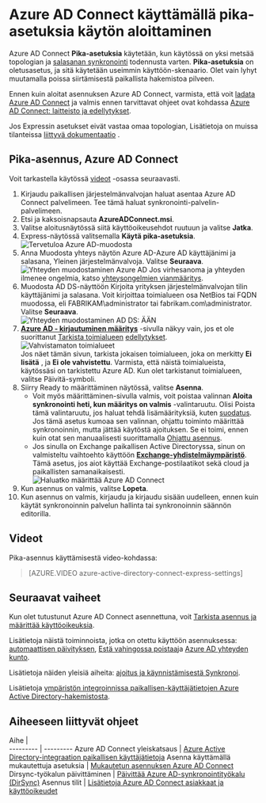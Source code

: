 <properties
    pageTitle="Azure AD Connect: Käytön aloittaminen käyttämällä pika-asetuksia | Microsoft Azure"
    description="Opettele lataaminen, asentaminen ja suorittaminen Azure AD Connect ohjattu asennus."
    services="active-directory"
    documentationCenter=""
    authors="andkjell"
    manager="femila"
    editor="curtand"/>

<tags
    ms.service="active-directory"
    ms.workload="identity"
    ms.tgt_pltfrm="na"
    ms.devlang="na"
    ms.topic="get-started-article"
    ms.date="09/13/2016"
    ms.author="billmath"/>

# <a name="getting-started-with-azure-ad-connect-using-express-settings"></a>Azure AD Connect käyttämällä pika-asetuksia käytön aloittaminen
Azure AD Connect **Pika-asetuksia** käytetään, kun käytössä on yksi metsää topologian ja [salasanan synkronointi](../active-directory-aadconnectsync-implement-password-synchronization.md) todennusta varten. **Pika-asetuksia** on oletusasetus, ja sitä käytetään useimmin käyttöön-skenaario. Olet vain lyhyt muutamalla poissa siirtämisestä paikallista hakemistoa pilveen.

Ennen kuin aloitat asennuksen Azure AD Connect, varmista, että voit [ladata Azure AD Connect](http://go.microsoft.com/fwlink/?LinkId=615771) ja valmis ennen tarvittavat ohjeet ovat kohdassa [Azure AD Connect: laitteisto ja edellytykset](../active-directory-aadconnect-prerequisites.md).

Jos Expressin asetukset eivät vastaa omaa topologian, Lisätietoja on muissa tilanteissa [liittyvä dokumentaatio](#related-documentation) .

## <a name="express-installation-of-azure-ad-connect"></a>Pika-asennus, Azure AD Connect
Voit tarkastella käytössä [videot](#videos) -osassa seuraavasti.

1. Kirjaudu paikallisen järjestelmänvalvojan haluat asentaa Azure AD Connect palvelimeen. Tee tämä haluat synkronointi-palvelin-palvelimeen.
2. Etsi ja kaksoisnapsauta **AzureADConnect.msi**.
3. Valitse aloitusnäytössä siitä käyttöoikeusehdot ruutuun ja valitse **Jatka**.  
4. Express-näytössä valitsemalla **Käytä pika-asetuksia**.  
![Tervetuloa Azure AD-muodosta](./media/active-directory-aadconnect-get-started-express/express.png)
5. Anna Muodosta yhteys näytön Azure AD-Azure AD käyttäjänimi ja salasana, Yleinen järjestelmänvalvoja. Valitse **Seuraava**.  
![Yhteyden muodostaminen Azure AD](./media/active-directory-aadconnect-get-started-express/connectaad.png) Jos virhesanoma ja yhteyden ilmenee ongelmia, katso [yhteysongelmien vianmääritys](../active-directory-aadconnect-troubleshoot-connectivity.md).
6. Muodosta AD DS-näyttöön Kirjoita yrityksen järjestelmänvalvojan tilin käyttäjänimi ja salasana. Voit kirjoittaa toimialueen osa NetBios tai FQDN muodossa, eli FABRIKAM\administrator tai fabrikam.com\administrator. Valitse **Seuraava**.  
![Yhteyden muodostaminen AD DS: ÄÄN](./media/active-directory-aadconnect-get-started-express/connectad.png)
7. [**Azure AD - kirjautuminen määritys**](../active-directory-aadconnect-user-signin.md#azure-ad-sign-in-configuration) -sivulla näkyy vain, jos et ole suorittanut [Tarkista toimialueen](../active-directory-add-domain.md) [edellytykset](../active-directory-aadconnect-prerequisites.md).
![Vahvistamaton toimialueet](./media/active-directory-aadconnect-get-started-express/unverifieddomain.png)  
Jos näet tämän sivun, tarkista jokaisen toimialueen, joka on merkitty **Ei lisätä** , ja **Ei ole vahvistettu**. Varmista, että näistä toimialueista, käytössäsi on tarkistettu Azure AD. Kun olet tarkistanut toimialueen, valitse Päivitä-symboli.
8. Siirry Ready to määrittäminen näytössä, valitse **Asenna**.
    - Voit myös määrittäminen-sivulla valmis, voit poistaa valinnan **Aloita synkronointi heti, kun määritys on valmis** -valintaruutu. Olisi Poista tämä valintaruutu, jos haluat tehdä lisämäärityksiä, kuten [suodatus](../active-directory-aadconnectsync-configure-filtering.md). Jos tämä asetus kumoaa sen valinnan, ohjattu toiminto määrittää synkronoinnin, mutta jättää käytöstä ajoituksen. Se ei toimi, ennen kuin otat sen manuaalisesti suorittamalla [Ohjattu asennus](../active-directory-aadconnectsync-installation-wizard.md).
    - Jos sinulla on Exchange paikallisen Active Directoryssa, sinun on valmisteltu vaihtoehto käyttöön [**Exchange-yhdistelmäympäristö**](https://technet.microsoft.com/library/jj200581.aspx). Tämä asetus, jos aiot käyttää Exchange-postilaatikot sekä cloud ja paikallisten samanaikaisesti.
![Haluatko määrittää Azure AD Connect](./media/active-directory-aadconnect-get-started-express/readytoconfigure.png)
9. Kun asennus on valmis, valitse **Lopeta**.
10. Kun asennus on valmis, kirjaudu ja kirjaudu sisään uudelleen, ennen kuin käytät synkronoinnin palvelun hallinta tai synkronoinnin säännön editorilla.

## <a name="videos"></a>Videot

Pika-asennus käyttämisestä video-kohdassa:

>[AZURE.VIDEO azure-active-directory-connect-express-settings]

## <a name="next-steps"></a>Seuraavat vaiheet
Kun olet tutustunut Azure AD Connect asennettuna, voit [Tarkista asennus ja määrittää käyttöoikeuksia](../active-directory-aadconnect-whats-next.md).

Lisätietoja näistä toiminnoista, jotka on otettu käyttöön asennuksessa: [automaattisen päivityksen](../active-directory-aadconnect-feature-automatic-upgrade.md), [Estä vahingossa poistaa](../active-directory-aadconnectsync-feature-prevent-accidental-deletes.md)ja [Azure AD yhteyden kunto](../active-directory-aadconnect-health-sync.md).

Lisätietoja näiden yleisiä aiheita: [ajoitus ja käynnistämisestä Synkronoi](../active-directory-aadconnectsync-feature-scheduler.md).

Lisätietoja [ympäristön integroinnissa paikallisen-käyttäjätietojen Azure Active Directory-hakemistosta](../active-directory-aadconnect.md).

## <a name="related-documentation"></a>Aiheeseen liittyvät ohjeet

Aihe |  
--------- | ---------
Azure AD Connect yleiskatsaus | [Azure Active Directory-integraation paikallisen käyttäjätietoja](../active-directory-aadconnect.md)
Asenna käyttämällä mukautettuja asetuksia | [Mukautetun asennuksen Azure AD Connect](active-directory-aadconnect-get-started-custom.md)
Dirsync-työkalun päivittäminen | [Päivittää Azure AD-synkronointityökalu (DirSync)](active-directory-aadconnect-dirsync-upgrade-get-started.md)
Asennus tilit | [Lisätietoja Azure AD Connect asiakkaat ja käyttöoikeudet](active-directory-aadconnect-accounts-permissions.md)
